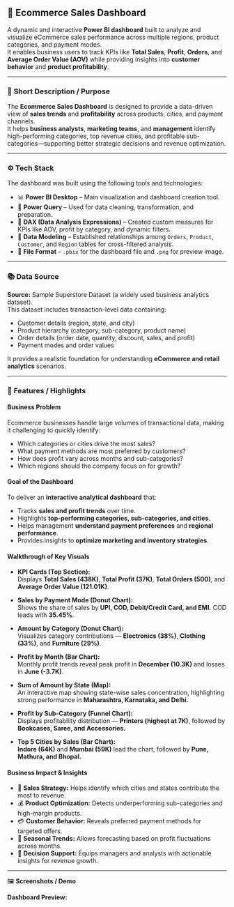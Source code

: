 ## 🛒 **Ecommerce Sales Dashboard**

A dynamic and interactive **Power BI dashboard** built to analyze and visualize eCommerce sales performance across multiple regions, product categories, and payment modes.  
It enables business users to track KPIs like **Total Sales**, **Profit**, **Orders**, and **Average Order Value (AOV)** while providing insights into **customer behavior** and **product profitability**.

---

### 🧭 **Short Description / Purpose**

The **Ecommerce Sales Dashboard** is designed to provide a data-driven view of **sales trends** and **profitability** across products, cities, and payment channels.  
It helps **business analysts**, **marketing teams**, and **management** identify high-performing categories, top revenue cities, and profitable sub-categories—supporting better strategic decisions and revenue optimization.

---

### ⚙️ **Tech Stack**

The dashboard was built using the following tools and technologies:

- 📊 **Power BI Desktop** – Main visualization and dashboard creation tool.  
- 🔄 **Power Query** – Used for data cleaning, transformation, and preparation.  
- 🧮 **DAX (Data Analysis Expressions)** – Created custom measures for KPIs like AOV, profit by category, and dynamic filters.  
- 🧱 **Data Modeling** – Established relationships among `Orders`, `Product`, `Customer`, and `Region` tables for cross-filtered analysis.  
- 💾 **File Format** – `.pbix` for the dashboard file and `.png` for preview image.  

---

### 📚 **Data Source**

**Source:** Sample Superstore Dataset (a widely used business analytics dataset).  
This dataset includes transaction-level data containing:

- Customer details (region, state, and city)  
- Product hierarchy (category, sub-category, product name)  
- Order details (order date, quantity, discount, sales, and profit)  
- Payment modes and order values  

It provides a realistic foundation for understanding **eCommerce and retail analytics** scenarios.

---

### 🌟 **Features / Highlights**

#### **Business Problem**

Ecommerce businesses handle large volumes of transactional data, making it challenging to quickly identify:

- Which categories or cities drive the most sales?  
- What payment methods are most preferred by customers?  
- How does profit vary across months and sub-categories?  
- Which regions should the company focus on for growth?  

#### **Goal of the Dashboard**

To deliver an **interactive analytical dashboard** that:

- Tracks **sales and profit trends** over time.  
- Highlights **top-performing categories, sub-categories, and cities**.  
- Helps management **understand payment preferences** and **regional performance**.  
- Provides insights to **optimize marketing and inventory strategies**.  

#### **Walkthrough of Key Visuals**

- **KPI Cards (Top Section):**  
  Displays **Total Sales (438K)**, **Total Profit (37K)**, **Total Orders (500)**, and **Average Order Value (121.01K)**.  

- **Sales by Payment Mode (Donut Chart):**  
  Shows the share of sales by **UPI, COD, Debit/Credit Card, and EMI.** COD leads with **35.45%**.  

- **Amount by Category (Donut Chart):**  
  Visualizes category contributions — **Electronics (38%)**, **Clothing (33%)**, and **Furniture (29%)**.  

- **Profit by Month (Bar Chart):**  
  Monthly profit trends reveal peak profit in **December (10.3K)** and losses in **June (-3.7K)**.  

- **Sum of Amount by State (Map):**  
  An interactive map showing state-wise sales concentration, highlighting strong performance in **Maharashtra, Karnataka, and Delhi.**  

- **Profit by Sub-Category (Funnel Chart):**  
  Displays profitability distribution — **Printers (highest at 7K)**, followed by **Bookcases, Saree, and Accessories.**  

- **Top 5 Cities by Sales (Bar Chart):**  
  **Indore (64K)** and **Mumbai (59K)** lead the chart, followed by **Pune, Mathura, and Bhopal.**

#### **Business Impact & Insights**

- 🧭 **Sales Strategy:** Helps identify which cities and states contribute the most to revenue.  
- 💰 **Product Optimization:** Detects underperforming sub-categories and high-margin products.  
- 💳 **Customer Behavior:** Reveals preferred payment methods for targeted offers.  
- 📅 **Seasonal Trends:** Allows forecasting based on profit fluctuations across months.  
- 🏢 **Decision Support:** Equips managers and analysts with actionable insights for revenue growth.  

---

 🖼️ **Screenshots / Demo**

**Dashboard Preview:**  
